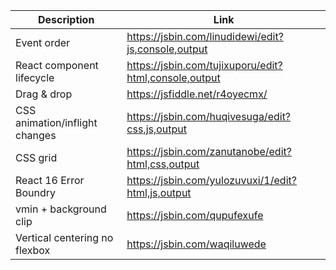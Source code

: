 |Description|Link|
|-----------|----|
|Event order|https://jsbin.com/linudidewi/edit?js,console,output|
|React component lifecycle|https://jsbin.com/tujixuporu/edit?html,console,output|
|Drag & drop|https://jsfiddle.net/r4oyecmx/|
|CSS animation/inflight changes|https://jsbin.com/huqivesuga/edit?css,js,output|
|CSS grid|https://jsbin.com/zanutanobe/edit?html,css,output|
|React 16 Error Boundry|https://jsbin.com/yulozuvuxi/1/edit?html,js,output|
|vmin + background clip|https://jsbin.com/qupufexufe|
|Vertical centering no flexbox|https://jsbin.com/waqiluwede|
